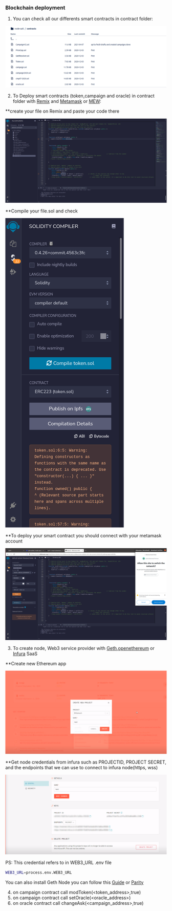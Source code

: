 ### Blockchain deployment


1. You can check all our differents smart contracts in contract folder:

![alt text](img/contracts.png)


2. To Deploy smart contracts (token,campaign and oracle) in contract folder with [Remix](https://remix.ethereum.org) and [Metamask](https://metamask.io/) or [MEW](https://www.myetherwallet.com/):

**create your file on Remix and paste your code there

![alt text](img/remix.png)

**Compile your file.sol and check


![alt text](img/compile.png)


**To deploy your smart contract you should connect with your metamask account 

![alt text](img/deploy.png)

3. To create node, Web3 service provider with [Geth](https://geth.ethereum.org/),[openethereum](https://github.com/openethereum/openethereum) or [Infura](https://infura.io/) SaaS

**Create new Ethereum app


![alt text](img/createinfura.png)


**Get node credentials from infura such as PROJECTID, PROJECT SECRET, and the endpoints that we can use to connect to infura node(https, wss)


![alt text](img/keysinfura.png)

PS: This credential refers to in WEB3_URL .env file
```sh
WEB3_URL=process.env.WEB3_URL
```



You can also install Geth Node you can follow this [Guide](https://geth.ethereum.org/docs/getting-started) or [Parity](https://openethereum.github.io/Setup)

4. on campaign contract call modToken(<token_address>,true)
5. on campaign contract call setOracle(<oracle_address>)
6. on oracle contract call changeAsk(<campaign_address>,true)

